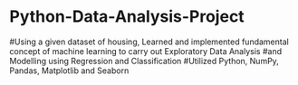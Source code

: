 # Python-Data-Analysis-Project
#Using a given dataset of housing, Learned and implemented fundamental concept of machine learning to carry out Exploratory Data Analysis 
#and Modelling using Regression and Classification
#Utilized Python, NumPy, Pandas, Matplotlib and Seaborn
